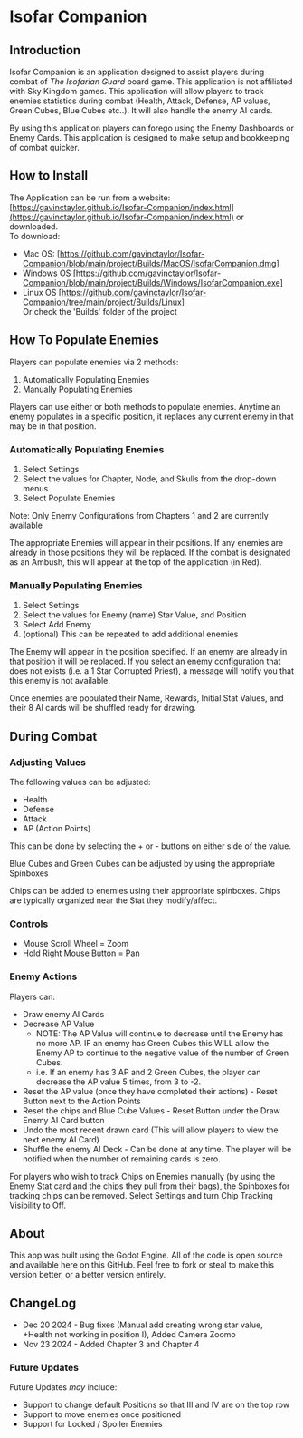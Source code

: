 # Isofar Companion

## Introduction
Isofar Companion is an application designed to assist players during combat of *The Isofarian Guard* board game. This application is not affiliated with Sky Kingdom games. 
This application will allow players to track enemies statistics during combat (Health, Attack, Defense, AP values, Green Cubes, Blue Cubes etc..). 
It will also handle the enemy AI cards. 

By using this application players can forego using the Enemy Dashboards or Enemy Cards. This application is designed to make setup and bookkeeping of combat quicker.


## How to Install
The Application can be run from a website: [https://gavinctaylor.github.io/Isofar-Companion/index.html](https://gavinctaylor.github.io/Isofar-Companion/index.html) or downloaded. <br>To download:
- Mac OS: [https://github.com/gavinctaylor/Isofar-Companion/blob/main/project/Builds/MacOS/IsofarCompanion.dmg]
- Windows OS [https://github.com/gavinctaylor/Isofar-Companion/blob/main/project/Builds/Windows/IsofarCompanion.exe]
- Linux OS [https://github.com/gavinctaylor/Isofar-Companion/tree/main/project/Builds/Linux]
<br>Or check the 'Builds' folder of the project



## How To Populate Enemies
Players can populate enemies via 2 methods:
1. Automatically Populating Enemies
2. Manually Populating Enemies

Players can use either or both methods to populate enemies. Anytime an enemy populates in a specific position, it replaces any current enemy in that may be in that position.  


### Automatically Populating Enemies

1. Select Settings
2. Select the values for Chapter, Node, and Skulls from the drop-down menus
3. Select Populate Enemies

Note: Only Enemy Configurations from Chapters 1 and 2 are currently available

The appropriate Enemies will appear in their positions. If any enemies are already in those positions they will be replaced. If the combat is designated as an Ambush, this will appear at the top of the application (in Red).


### Manually Populating Enemies

1. Select Settings
2. Select the values for Enemy (name) Star Value, and Position
3. Select Add Enemy
4. (optional) This can be repeated to add additional enemies

The Enemy will appear in the position specified. If an enemy are already in that position it will be replaced. If you select an enemy configuration that does not exists (i.e. a 1 Star Corrupted Priest), a message will notify you that this enemy is not available.

Once enemies are populated their Name, Rewards, Initial Stat Values, and their 8 AI cards will be shuffled ready for drawing. 


## During Combat

### Adjusting Values

The following values can be adjusted:
- Health
- Defense
- Attack
- AP (Action Points)

This can be done by selecting the + or - buttons on either side of the value.

Blue Cubes and Green Cubes can be adjusted by using the appropriate Spinboxes

Chips can be added to enemies using their appropriate spinboxes. Chips are typically organized near the Stat they modify/affect.

### Controls ###
- Mouse Scroll Wheel = Zoom
- Hold Right Mouse Button = Pan

### Enemy Actions

Players can:
- Draw enemy AI Cards
- Decrease AP Value
  -   NOTE: The AP Value will continue to decrease until the Enemy has no more AP. IF an enemy has Green Cubes this WILL allow the Enemy AP to continue to the negative value of the number of Green Cubes.
  -   i.e. If an enemy has 3 AP and 2 Green Cubes, the player can decrease the AP value 5 times, from 3 to -2.
- Reset the AP value (once they have completed their actions) - Reset Button next to the Action Points 
- Reset the chips and Blue Cube Values - Reset Button under the Draw Enemy AI Card button
- Undo the most recent drawn card (This will allow players to view the next enemy AI Card)
- Shuffle the enemy AI Deck - Can be done at any time. The player will be notified when the number of remaining cards is zero.

For players who wish to track Chips on Enemies manually (by using the Enemy Stat card and the chips they pull from their bags), the Spinboxes for tracking chips can be removed. Select Settings and turn Chip Tracking Visibility to Off.   

## About
This app was built using the Godot Engine. All of the code is open source and available here on this GitHub. Feel free to fork or steal to make this version better, or a better version entirely.


## ChangeLog
- Dec 20 2024 - Bug fixes (Manual add creating wrong star value, +Health not working in position I), Added Camera Zoomo 
- Nov 23 2024 - Added Chapter 3 and Chapter 4


### Future Updates



Future Updates *may* include:
- Support to change default Positions so that III and IV are on the top row
- Support to move enemies once positioned
- Support for Locked / Spoiler Enemies


